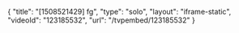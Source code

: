 {
    "title": "[1508521429] fg",
    "type": "solo",
    "layout": "iframe-static",
    "videoId": "123185532",
    "url": "\/tvpembed\/123185532"
}